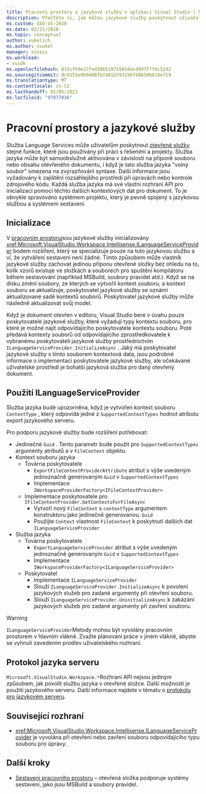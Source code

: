 ```yaml
---
title: Pracovní prostory a jazykové služby v aplikaci Visual Studio | Microsoft Docs
description: Přečtěte si, jak můžou jazykové služby poskytnout uživatelům otevřené složky stejné bohatě jazykové funkce, které se používají při práci s řešeními a projekty.
ms.custom: SEO-VS-2020
ms.date: 02/21/2018
ms.topic: conceptual
author: vukelich
ms.author: svukel
manager: viveis
ms.workload:
- vssdk
ms.openlocfilehash: 815cfb9e17fed38b519719010acd997f7fdc5242
ms.sourcegitcommit: 0c9155e9b9408fb7481d79319bf08650b610e719
ms.translationtype: MT
ms.contentlocale: cs-CZ
ms.lasthandoff: 01/05/2021
ms.locfileid: "97877036"
---
```

# <a name="workspaces-and-language-services"></a>Pracovní prostory a jazykové služby

Služba Language Services může uživatelům poskytnout [otevřené složky](../ide/develop-code-in-visual-studio-without-projects-or-solutions.md) stejné funkce, které jsou používány při práci s řešeními a projekty. Služba jazyka může být samoobslužně aktivována v závislosti na příponě souboru nebo obsahu otevřeného dokumentu, i když je tato služba jazyka "volný soubor" omezena na zvýrazňování syntaxe. Další informace jsou vyžadovány k zajištění rozsáhlejšího prostředí při úpravách nebo kontrole zdrojového kódu. Každá služba jazyka má své vlastní rozhraní API pro inicializaci pomocí těchto dalších kontextových dat pro dokument. To je obvykle spravováno systémem projektu, který je pevně spojený s jazykovou službou a systémem sestavení.

## <a name="initialization"></a>Inicializace

V [pracovním prostoru](workspaces.md)jsou jazykové služby inicializovány <xref:Microsoft.VisualStudio.Workspace.Intellisense.ILanguageServiceProvider> bodem rozšíření, který se specializuje pouze na tuto jazykovou službu a ví, že vytváření sestavení není žádné. Tímto způsobem může vlastník jazykové služby zachovat jedinou příponu otevřené složky bez ohledu na to, kolik vzorů existuje ve složkách a souborech pro spuštění kompilátoru během sestavování (například MSBuild, soubory pravidel atd.). Když se na disku změní soubory, ze kterých se vytvořil kontext souboru, a kontext souboru se aktualizuje, poskytovatel jazykové služby se oznámí aktualizované sadě kontextů souborů. Poskytovatel jazykové služby může následně aktualizovat svůj model.

Když je dokument otevřen v editoru, Visual Studio bere v úvahu pouze poskytovatele jazykové služby, které vyžadují typy kontextu souboru, pro které je možné najít odpovídajícího poskytovatele kontextu souboru. Poté předává kontexty souborů od odpovídajícího zprostředkovatele k vybranému poskytovateli jazykové služby prostřednictvím `ILanguageServiceProvider.InitializeAsync` . Jaký má poskytovatel jazykové služby s tímto souborem kontextová data, jsou podrobné informace o implementaci poskytovatele jazykové služby, ale očekávané uživatelské prostředí je bohatší jazyková služba pro daný otevřený dokument.

## <a name="using-ilanguageserviceprovider"></a>Použití ILanguageServiceProvider

Služba jazyka bude upozorněna, když je vytvořen kontext souboru `ContextType` , který odpovídá jedné z `SupportedContextTypes` hodnot atributu export jazykového serveru.

Pro podporu jazykové služby bude rozšíření potřebovat:

- Jedinečné `Guid` . Tento parametr bude použit pro `SupportedContextTypes` argumenty atributů a v `FileContext` objektu.
- Kontext souboru jazyka
  - Továrna poskytovatele
    - `ExportFileContextProviderAttribute` atribut s výše uvedeným jednoznačně generovaným `Guid` v `SupportedContextTypes`
    - Implementace `IWorkspaceProviderFactory<IFileContextProvider>`
  - Implementace poskytovatele pro `IFileContextProvider.GetContextsForFileAsync`
    - Vytvoří nový `FileContext` s `contextType` argumentem konstruktoru jako jedinečně generovanou. `Guid`
    - Použijte `Context` vlastnost `FileContext` k poskytnutí dalších dat `ILanguageServiceProvider`
- Služba jazyka
  - Továrna poskytovatele
    - `ExportLanguageServiceProvider` atribut s výše uvedeným jednoznačně generovaným `Guid` v `SupportedContextTypes`
    - Implementace `IWorkspaceProviderFactory<ILanguageServiceProvider>`
  - Poskytovatel
    - Implementace `ILanguageServiceProvider`
    - Slouží `ILanguageServiceProvider.InitializeAsync` k povolení jazykových služeb pro zadané argumenty při otevření souboru.
    - Slouží `ILanguageServiceProvider.UninitializeAsync` k zakázání jazykových služeb pro zadané argumenty při zavření souboru.

>[!WARNING]
>`ILanguageServiceProvider`Metody mohou být vyvolány pracovním prostorem v hlavním vlákně. Zvažte plánování práce v jiném vlákně, abyste se vyhnuli zavedením prodlev uživatelského rozhraní.

## <a name="language-server-protocol"></a>Protokol jazyka serveru

`Microsoft.VisualStudio.Workspace.*`Rozhraní API nejsou jediným způsobem, jak povolit službu jazyka v otevřené složce. Další možností je použití jazykového serveru. Další informace najdete v tématu o [protokolu pro jazykovém serveru](language-server-protocol.md).

## <a name="related-interfaces"></a>Související rozhraní

- <xref:Microsoft.VisualStudio.Workspace.Intellisense.ILanguageServiceProvider> je vyvolána při otevření nebo zavření souboru odpovídajícího typu souboru pro úpravy.

## <a name="next-steps"></a>Další kroky

* [Sestavení pracovního prostoru](workspace-build.md) – otevřená složka podporuje systémy sestavení, jako jsou MSBuild a soubory pravidel.